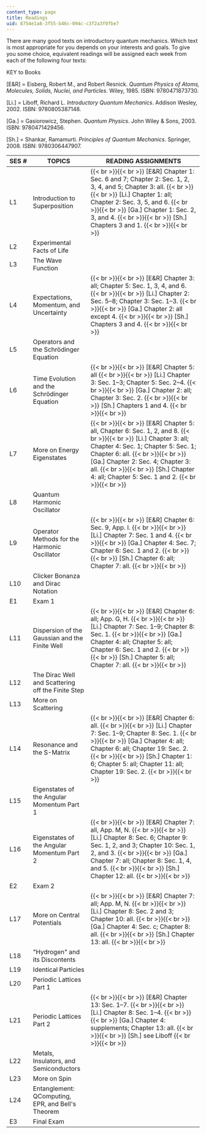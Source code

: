 ```yaml
---
content_type: page
title: Readings
uid: 8754e1a8-3f55-b46c-094c-c3f2a3f0fbe7
---
```


There are many good texts on introductory quantum mechanics. Which text is most appropriate for you depends on your interests and goals. To give you some choice, equivalent readings will be assigned each week from each of the following four texts:

KEY to Books

\[E&R\] = Eisberg, Robert M., and Robert Resnick. _Quantum Physics of Atoms, Molecules, Solids, Nuclei, and Particles_. Wiley, 1985. ISBN: 9780471873730.

\[Li.\] = Liboff, Richard L. _Introductory Quantum Mechanics_. Addison Wesley, 2002. ISBN: 9780805387148.

\[Ga.\] = Gasiorowicz, Stephen. _Quantum Physics_. John Wiley & Sons, 2003. ISBN: 9780471429456.

\[Sh.\] = Shankar, Ramamurti. _Principles of Quantum Mechanics_. Springer, 2008. ISBN: 9780306447907.

| SES # | TOPICS | READING ASSIGNMENTS |
| --- | --- | --- |
| L1 | Introduction to Superposition |  {{< br >}}{{< br >}} \[E&R\] Chapter 1: Sec. 6 and 7; Chapter 2: Sec. 1, 2, 3, 4, and 5; Chapter 3: all. {{< br >}}{{< br >}} \[Li.\] Chapter 1: all; Chapter 2: Sec. 3, 5, and 6. {{< br >}}{{< br >}} \[Ga.\] Chapter 1: Sec. 2, 3, and 4. {{< br >}}{{< br >}} \[Sh.\] Chapters 3 and 1. {{< br >}}{{< br >}}  |
| L2 | Experimental Facts of Life |
| L3 | The Wave Function |
| L4 | Expectations, Momentum, and Uncertainty |  {{< br >}}{{< br >}} \[E&R\] Chapter 3: all; Chapter 5: Sec. 1, 3, 4, and 6. {{< br >}}{{< br >}} \[Li.\] Chapter 2: Sec. 5–8; Chapter 3: Sec. 1–3. {{< br >}}{{< br >}} \[Ga.\] Chapter 2: all except 4. {{< br >}}{{< br >}} \[Sh.\] Chapters 3 and 4. {{< br >}}{{< br >}}  |
| L5 | Operators and the Schrödinger Equation |
| L6 | Time Evolution and the Schrödinger Equation |  {{< br >}}{{< br >}} \[E&R\] Chapter 5: all {{< br >}}{{< br >}} \[Li.\] Chapter 3: Sec. 1–3; Chapter 5: Sec. 2–4. {{< br >}}{{< br >}} \[Ga.\] Chapter 2: all; Chapter 3: Sec. 2. {{< br >}}{{< br >}} \[Sh.\] Chapters 1 and 4. {{< br >}}{{< br >}}  |
| L7 | More on Energy Eigenstates |  {{< br >}}{{< br >}} \[E&R\] Chapter 5: all, Chapter 6: Sec. 1, 2, and 8. {{< br >}}{{< br >}} \[Li.\] Chapter 3: all; Chapter 4: Sec. 1; Chapter 5: Sec. 1; Chapter 6: all. {{< br >}}{{< br >}} \[Ga.\] Chapter 2: Sec. 4; Chapter 3: all. {{< br >}}{{< br >}} \[Sh.\] Chapter 4: all; Chapter 5: Sec. 1 and 2. {{< br >}}{{< br >}}  |
| L8 | Quantum Harmonic Oscillator |
| L9 | Operator Methods for the Harmonic Oscillator |  {{< br >}}{{< br >}} \[E&R\] Chapter 6: Sec. 9, App. I. {{< br >}}{{< br >}} \[Li.\] Chapter 7: Sec. 1 and 4. {{< br >}}{{< br >}} \[Ga.\] Chapter 4: Sec. 7; Chapter 6: Sec. 1 and 2. {{< br >}}{{< br >}} \[Sh.\] Chapter 6: all; Chapter 7: all. {{< br >}}{{< br >}}  |
| L10 | Clicker Bonanza and Dirac Notation |
| E1 | Exam 1 | &nbsp; |
| L11 | Dispersion of the Gaussian and the Finite Well |  {{< br >}}{{< br >}} \[E&R\] Chapter 6: all; App. G, H. {{< br >}}{{< br >}} \[Li.\] Chapter 7: Sec. 1–9; Chapter 8: Sec. 1. {{< br >}}{{< br >}} \[Ga.\] Chapter 4: all; Chapter 5: all; Chapter 6: Sec. 1 and 2. {{< br >}}{{< br >}} \[Sh.\] Chapter 5: all; Chapter 7: all. {{< br >}}{{< br >}}  |
| L12 | The Dirac Well and Scattering off the Finite Step |
| L13 | More on Scattering |
| L14 | Resonance and the S-Matrix |  {{< br >}}{{< br >}} \[E&R\] Chapter 6: all. {{< br >}}{{< br >}} \[Li.\] Chapter 7: Sec. 1–9; Chapter 8: Sec. 1. {{< br >}}{{< br >}} \[Ga.\] Chapter 4: all; Chapter 6: all; Chapter 19: Sec. 2. {{< br >}}{{< br >}} \[Sh.\] Chapter 1: 6; Chapter 5: all; Chapter 11: all; Chapter 19: Sec. 2. {{< br >}}{{< br >}}  |
| L15 | Eigenstates of the Angular Momentum Part 1 |
| L16 | Eigenstates of the Angular Momentum Part 2 |  {{< br >}}{{< br >}} \[E&R\] Chapter 7: all, App. M, N. {{< br >}}{{< br >}} \[Li.\] Chapter 8: Sec. 6; Chapter 9: Sec. 1, 2, and 3; Chapter 10: Sec. 1, 2, and 3. {{< br >}}{{< br >}} \[Ga.\] Chapter 7: all; Chapter 8: Sec. 1, 4, and 5. {{< br >}}{{< br >}} \[Sh.\] Chapter 12: all. {{< br >}}{{< br >}}  |
| E2 | Exam 2 | &nbsp; |
| L17 | More on Central Potentials |  {{< br >}}{{< br >}} \[E&R\] Chapter 7: all; App. M, N. {{< br >}}{{< br >}} \[Li.\] Chapter 8: Sec. 2 and 3; Chapter 10: all. {{< br >}}{{< br >}} \[Ga.\] Chapter 4: Sec. c; Chapter 8: all. {{< br >}}{{< br >}} \[Sh.\] Chapter 13: all. {{< br >}}{{< br >}}  |
| L18 | "Hydrogen" and its Discontents |
| L19 | Identical Particles |
| L20 | Periodic Lattices Part 1 |
| L21 | Periodic Lattices Part 2 |  {{< br >}}{{< br >}} \[E&R\] Chapter 13: Sec. 1–7. {{< br >}}{{< br >}} \[Li.\] Chapter 8: Sec. 1–4. {{< br >}}{{< br >}} \[Ga.\] Chapter 4: supplements; Chapter 13: all. {{< br >}}{{< br >}} \[Sh.\] see Liboff {{< br >}}{{< br >}}  |
| L22 | Metals, Insulators, and Semiconductors |
| L23 | More on Spin |  <No readings for this session.> |
| L24 | Entanglement: QComputing, EPR, and Bell's Theorem |  <No readings for this session.> |
| E3 | Final Exam |